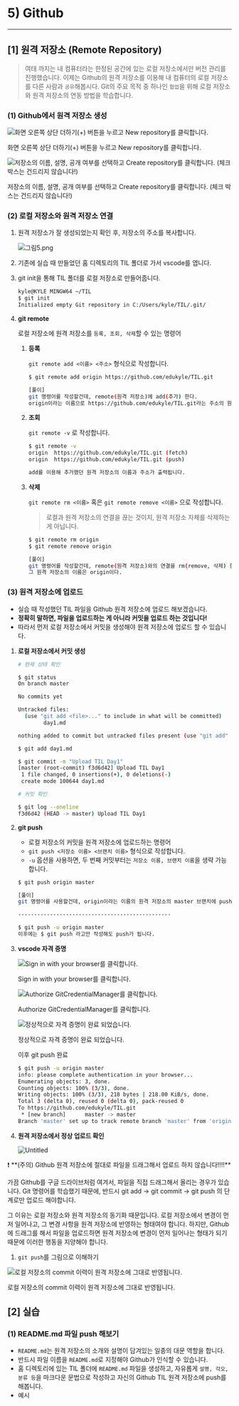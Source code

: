 # 5) Github

---

## [1] 원격 저장소 (Remote Repository)

> 여태 까지는 내 컴퓨터라는 한정된 공간에 있는 로컬 저장소에서만 버전 관리를 진행했습니다.
이제는 Github의 원격 저장소를 이용해 내 컴퓨터의 로컬 저장소를 다른 사람과 `공유`해봅시다.
Git의 주요 목적 중 하나인 `협업`을 위해 로컬 저장소와 원격 저장소의 연동 방법을 학습합니다.
> 

### (1) Github에서 원격 저장소 생성

![화면 오른쪽 상단 더하기(+) 버튼을 누르고 New repository를 클릭합니다.](https://s3-us-west-2.amazonaws.com/secure.notion-static.com/55e28914-796f-487f-9ce1-972cf15cc1d1/그림3.png)

화면 오른쪽 상단 더하기(+) 버튼을 누르고 New repository를 클릭합니다.

![저장소의 이름, 설명, 공개 여부를 선택하고 Create repository를 클릭합니다. (체크 박스는 건드리지 않습니다!)](https://s3-us-west-2.amazonaws.com/secure.notion-static.com/40d4c341-35df-4cf7-8586-83afe060d56c/그림4.png)

저장소의 이름, 설명, 공개 여부를 선택하고 Create repository를 클릭합니다. (체크 박스는 건드리지 않습니다!)

### (2) 로컬 저장소와 원격 저장소 연결

1. 원격 저장소가 잘 생성되었는지 확인 후, 저장소의 주소를 복사합니다.
    
    ![그림5.png](https://s3-us-west-2.amazonaws.com/secure.notion-static.com/798d21e0-9c40-4995-b5ed-fc77b9e75bb1/그림5.png)
    
2. 기존에 실습 때 만들었던 홈 디렉토리의 TIL 폴더로 가서 vscode를 엽니다.

1. git init을 통해 TIL 폴더를 로컬 저장소로 만들어줍니다.
    
    ```bash
    kyle@KYLE MINGW64 ~/TIL
    $ git init
    Initialized empty Git repository in C:/Users/kyle/TIL/.git/
    ```
    

1. **git remote**
    
    로컬 저장소에 원격 저장소를 `등록, 조회, 삭제`할 수 있는 명령어
    
    1. **등록**
        
        `git remote add <이름> <주소>` 형식으로 작성합니다.
        
        ```bash
        $ git remote add origin https://github.com/edukyle/TIL.git
        
        [풀이]
        git 명령어를 작성할건데, remote(원격 저장소)에 add(추가) 한다.
        origin이라는 이름으로 https://github.com/edukyle/TIL.git라는 주소의 원격 저장소를
        ```
        
    2. **조회**
        
        `git remote -v` 로 작성합니다.
        
        ```bash
        $ git remote -v
        origin  https://github.com/edukyle/TIL.git (fetch)
        origin  https://github.com/edukyle/TIL.git (push)
        
        add를 이용해 추가했던 원격 저장소의 이름과 주소가 출력됩니다.
        ```
        
    3. **삭제**
        
        `git remote rm <이름>` 혹은 `git remote remove <이름>` 으로 작성합니다.
        
        > 로컬과 원격 저장소의 연결을 끊는 것이지, 원격 저장소 자체를 삭제하는 게 아닙니다.
        > 
        
        ```bash
        $ git remote rm origin
        $ git remote remove origin
        
        [풀이]
        git 명령어를 작성할건데, remote(원격 저장소)와의 연결을 rm(remove, 삭제) 한다.
        그 원격 저장소의 이름은 origin이다.
        ```
        

### (3) 원격 저장소에 업로드

- 실습 때 작성했던 TIL 파일을 Github 원격 저장소에 업로드 해보겠습니다.
- **정확히 말하면, 파일을 업로드하는 게 아니라 커밋을 업로드 하는 것입니다!**
- 따라서 먼저 로컬 저장소에서 커밋을 생성해야 원격 저장소에 업로드 할 수 있습니다.

1. **로컬 저장소에서 커밋 생성**
    
    ```bash
    # 현재 상태 확인
    
    $ git status
    On branch master
    
    No commits yet
    
    Untracked files:
      (use "git add <file>..." to include in what will be committed)
            day1.md
    
    nothing added to commit but untracked files present (use "git add" to track)
    ```
    
    ```bash
    $ git add day1.md
    ```
    
    ```bash
    $ git commit -m "Upload TIL Day1"
    [master (root-commit) f3d6d42] Upload TIL Day1
     1 file changed, 0 insertions(+), 0 deletions(-)
     create mode 100644 day1.md
    ```
    
    ```bash
    # 커밋 확인
    
    $ git log --oneline
    f3d6d42 (HEAD -> master) Upload TIL Day1
    ```
    

1. **git push**
    - 로컬 저장소의 커밋을 원격 저장소에 업로드하는 명령어
    - `git push <저장소 이름> <브랜치 이름>` 형식으로 작성합니다.
    - `-u` 옵션을 사용하면, 두 번째 커밋부터는 `저장소 이름, 브랜치 이름`을 생략 가능합니다.
    
    ```bash
    $ git push origin master
    
    [풀이]
    git 명령어를 사용할건데, origin이라는 이름의 원격 저장소의 master 브랜치에 push 한다.
    
    ------------------------------------------------
    
    $ git push -u origin master
    이후에는 $ git push 라고만 작성해도 push가 됩니다.
    ```
    

1. **vscode 자격 증명**
    
    ![Sign in with your browser를 클릭합니다.](https://s3-us-west-2.amazonaws.com/secure.notion-static.com/b28d0353-708a-43eb-9e97-8cc67d03fd4f/Untitled.png)
    
    Sign in with your browser를 클릭합니다.
    
    ![Authorize GitCredentialManager를 클릭합니다.](https://s3-us-west-2.amazonaws.com/secure.notion-static.com/6dfe2042-1157-45fb-a444-3ce992a9b7fd/Untitled.png)
    
    Authorize GitCredentialManager를 클릭합니다.
    
    ![정상적으로 자격 증명이 완료 되었습니다.](https://s3-us-west-2.amazonaws.com/secure.notion-static.com/fd24bd5f-4b46-4618-bb90-4ab5e90cdd3e/Untitled.png)
    
    정상적으로 자격 증명이 완료 되었습니다.
    
    이후 git push 완료
    
    ```bash
    $ git push -u origin master
    info: please complete authentication in your browser...
    Enumerating objects: 3, done.
    Counting objects: 100% (3/3), done.
    Writing objects: 100% (3/3), 218 bytes | 218.00 KiB/s, done.
    Total 3 (delta 0), reused 0 (delta 0), pack-reused 0
    To https://github.com/edukyle/TIL.git
     * [new branch]      master -> master
    Branch 'master' set up to track remote branch 'master' from 'origin'.
    ```
    
2. **원격 저장소에서 정상 업로드 확인**
    
    ![Untitled](https://s3-us-west-2.amazonaws.com/secure.notion-static.com/6d5698c4-ea50-4e47-a766-feebbd5b7a3a/Untitled.png)
    

<aside>
❗ **(주의) Github 원격 저장소에 절대로 파일을 드래그해서 업로드 하지 않습니다!!!!**

가끔 Github를 구글 드라이브처럼 여겨서, 파일을 직접 드래그해서 올리는 경우가 있습니다.
Git 명령어를 학습했기 때문에, 반드시 git add → git commit → git push 의 단계로만
업로드 해야합니다.

그 이유는 로컬 저장소와 원격 저장소의 동기화 때문입니다.
로컬 저장소에서 변경이 먼저 일어나고, 그 변경 사항을 원격 저장소에 반영하는 형태여야 합니다. 하지만, Github에 드래그를 해서 파일을 업로드하면 원격 저장소에 변경이 먼저 일어나는 형태가 되기 때문에 이러한 행동을 지양해야 합니다.

</aside>

1. `git push`를 그림으로 이해하기

![로컬 저장소의 commit 이력이 원격 저장소에 그대로 반영됩니다.](https://s3-us-west-2.amazonaws.com/secure.notion-static.com/357df618-2ddf-4f18-b96c-c1b0787a1a45/Untitled.png)

로컬 저장소의 commit 이력이 원격 저장소에 그대로 반영됩니다.

## [2] 실습

### (1) README.md 파일 push 해보기

- `README.md`는 원격 저장소의 소개와 설명이 담겨있는 일종의 대문 역할을 합니다.
- 반드시 파일 이름을 `README.md`로 지정해야 Github가 인식할 수 있습니다.
- 홈 디렉토리에 있는 TIL 폴더에 `README.md` 파일을 생성하고, 자유롭게 `설명, 각오, 분류 등`을 마크다운 문법으로 작성하고 자신의 Github TIL 원격 저장소에 push를 해봅니다.
- 예시